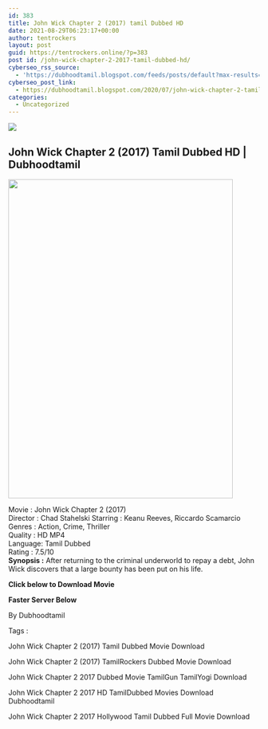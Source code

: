 ```yaml
---
id: 383
title: John Wick Chapter 2 (2017) tamil Dubbed HD
date: 2021-08-29T06:23:17+00:00
author: tentrockers
layout: post
guid: https://tentrockers.online/?p=383
post id: /john-wick-chapter-2-2017-tamil-dubbed-hd/
cyberseo_rss_source:
  - 'https://dubhoodtamil.blogspot.com/feeds/posts/default?max-results=150&start-index=151'
cyberseo_post_link:
  - https://dubhoodtamil.blogspot.com/2020/07/john-wick-chapter-2-tamil-dubbed-hd.html
categories:
  - Uncategorized
---
```

<div class="media_block">
  <img src="https://1.bp.blogspot.com/-1DYL9se9iEg/Xvx-2SQwQAI/AAAAAAAABmU/xKkz6siKvbAzAzUr6uZoszOcdA5Wd5QKQCNcBGAsYHQ/s72-c/2cffc1f8759c01ee3b87dbe1f0689b2c.jpg" class="media_thumbnail" />
</div>

<div dir="ltr" trbidi="on" readability="24.470588235294">
  <h2>
    <span>John Wick Chapter 2 (2017) Tamil Dubbed HD | Dubhoodtamil</span>
  </h2>
  
  <div class="separator">
    <a href="https://1.bp.blogspot.com/-1DYL9se9iEg/Xvx-2SQwQAI/AAAAAAAABmU/xKkz6siKvbAzAzUr6uZoszOcdA5Wd5QKQCNcBGAsYHQ/s1600/2cffc1f8759c01ee3b87dbe1f0689b2c.jpg" imageanchor="1"><img loading="lazy" border="0" data-original-height="1600" data-original-width="1127" height="640" src="https://1.bp.blogspot.com/-1DYL9se9iEg/Xvx-2SQwQAI/AAAAAAAABmU/xKkz6siKvbAzAzUr6uZoszOcdA5Wd5QKQCNcBGAsYHQ/s640/2cffc1f8759c01ee3b87dbe1f0689b2c.jpg" width="450" /></a>
  </div>
  
  <p>
    Movie<span> </span>:<span> </span>John Wick Chapter 2 (2017)<br />Director<span> </span>:<span> </span>Chad Stahelski Starring<span> </span>:<span> </span>Keanu Reeves, Riccardo Scamarcio<br />Genres<span> </span>:<span> </span>Action, Crime, Thriller<br />Quality<span> </span>:<span> </span>HD MP4<br />Language:<span> </span>Tamil Dubbed<br />Rating<span> </span>:<span> </span>7.5/10<br /><b>Synopsis :</b> After returning to the criminal underworld to repay a debt, John Wick discovers that a large bounty has been put on his life.
  </p>
  
  <p>
    <span><b>Click below to Download Movie</b></span>
  </p>
  
  <p>
    <span><b>Faster Server Below</b></span>
  </p>
  
  <p>
    <span>By Dubhoodtamil</span>
  </p>
  
  <p>
    <span>Tags :</span>
  </p>
  
  <p>
    <span>John Wick Chapter 2 (2017) Tamil Dubbed Movie Download</span>
  </p>
  
  <p>
    <span>John Wick Chapter 2 (2017) TamilRockers Dubbed Movie Download</span>
  </p>
  
  <p>
    <span>John Wick Chapter 2 2017 Dubbed Movie TamilGun TamilYogi Download</span>
  </p>
  
  <p>
    <span>John Wick Chapter 2 2017 HD TamilDubbed Movies Download Dubhoodtamil</span>
  </p>
  
  <p>
    <span>John Wick Chapter 2 2017 Hollywood Tamil Dubbed Full Movie Download</span>
  </p>
</div>